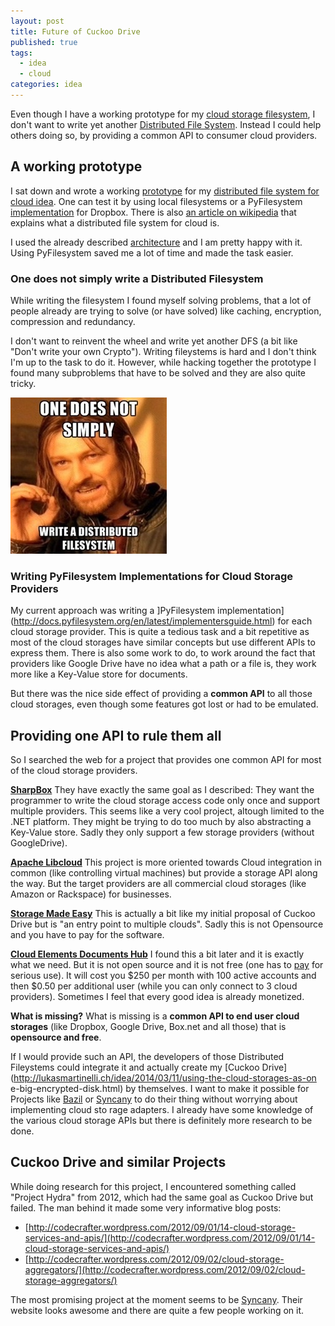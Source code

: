 ```yaml
---
layout: post
title: Future of Cuckoo Drive
published: true
tags: 
  - idea
  - cloud
categories: idea
---
```


Even though I have a working prototype for my [cloud storage filesystem](http://lukasmartinelli.ch/idea/2014/03/11/using-the-cloud-storages-as-one-big-encrypted-disk.html), I don't want to write yet another [Distributed File System](http://en.wikipedia.org/wiki/Clustered_file_system#Distributed_file_systems). Instead I could help others doing so, by providing a common API to consumer cloud providers.

## A working prototype
I sat down and wrote a working
[prototype](https://github.com/lukasmartinelli/cuckoodrive)
for my [distributed file system for cloud idea](http://lukasmartinelli.ch/idea/2014/03/11/using-the-cloud-storages-as-one-big-encrypted-disk.html). One can test it by using local filesystems or a PyFilesystem  [implementation](https://github.com/lukasmartinelli/fs-dropbox) for Dropbox. There is also [an article on wikipedia](https://en.wikipedia.org/wiki/Distributed_file_system_for_cloud) that explains what a distributed file system for cloud is.

I used the already described [architecture](http://lukasmartinelli.ch/python/2014/03/13/cuckoo-drive-architecture.html) and I am pretty happy with it. Using PyFilesystem saved me a lot of
time and made the task easier.

### One does not simply write a Distributed Filesystem
While writing the filesystem I found myself solving problems, that a lot of
people already are trying to solve (or have solved) like caching, encryption,
compression and redundancy.

I don't want to reinvent the wheel and write yet another DFS (a bit like "Don't
write your own Crypto"). Writing fileystems is hard and I don't think I'm up to
the task to do it. However, while hacking together the prototype I found many
subproblems that have to be solved and they are also quite tricky.

![One does not simply write a Distributed Filesystem](/media/one-does-not-simply-write-a-dfs.jpg)

### Writing PyFilesystem Implementations for Cloud Storage Providers
My current approach was writing a ]PyFilesystem implementation](http://docs.pyfilesystem.org/en/latest/implementersguide.html) for each cloud
storage provider. This is quite a tedious task and a bit repetitive as most
of the cloud storages have similar concepts but use different APIs to express them.
There is also some work to do, to work around the fact that providers like Google Drive have no idea what a path or a file is, they work more like a Key-Value store for documents.

But there was the nice side effect of providing a **common API** to all those cloud storages, even though some features got lost or had to be emulated.

## Providing one API to rule them all
So I searched the web for a project that provides one common API for most of the cloud storage providers. 

[**SharpBox**](http://sharpbox.codeplex.com/)
They have exactly the same goal as I described: They want the programmer to write the cloud storage access code only once and support multiple providers.
This seems like a very cool project, altough limited to the .NET platform. They might be trying to do too much by also abstracting a Key-Value store.
Sadly they only support a few storage providers (without GoogleDrive).

[**Apache Libcloud**](http://libcloud.apache.org/)
This project is more oriented towards Cloud integration in common (like controlling virtual machines) but provide a storage API along the way. But the target providers are all commercial cloud storages (like Amazon or Rackspace) for businesses.

[**Storage Made Easy**](http://storagemadeeasy.com/personal_solution/)
This is actually a bit like my initial proposal of Cuckoo Drive but is "an entry point to multiple clouds". Sadly this is not Opensource and you have to pay for the software.

[**Cloud Elements Documents Hub**](http://www.cloud-elements.com/hubs/documents-hub/)
I found this a bit later and it is exactly what we need. But it is not open source and it is not free (one has to [pay](http://www.cloud-elements.com/pricing/) for serious use). It will cost you $250 per month with 100 active accounts and then $0.50 per additional user (while you can only connect to 3 cloud providers). Sometimes I feel that every good idea is already monetized.

**What is missing?**
What is missing is a **common API to end user cloud storages** (like Dropbox, Google Drive, Box.net and all those) that is **opensource and free**.

If I would provide such an API, the developers of those
Distributed Fileystems could integrate it and actually create my [Cuckoo
Drive](http://lukasmartinelli.ch/idea/2014/03/11/using-the-cloud-storages-as-on
e-big-encrypted-disk.html) by themselves.
I want to make it possible for Projects like [Bazil](http://bazil.org/) or [Syncany](https://www.syncany.org/) to do
their thing without worrying about implementing cloud sto
rage adapters. I already have some knowledge of the various cloud storage APIs but there is definitely more
research to be done.

## Cuckoo Drive and similar Projects
While doing research for this project, I encountered something called "Project Hydra" from 2012, which had the same goal as Cuckoo Drive but failed. The man behind it made some very informative blog posts:

- [http://codecrafter.wordpress.com/2012/09/01/14-cloud-storage-services-and-apis/](http://codecrafter.wordpress.com/2012/09/01/14-cloud-storage-services-and-apis/)
- [http://codecrafter.wordpress.com/2012/09/02/cloud-storage-aggregators/](http://codecrafter.wordpress.com/2012/09/02/cloud-storage-aggregators/)

The most promising project at the moment seems to be [Syncany](https://www.syncany.org/). Their website looks awesome and there are quite a few people working on it.